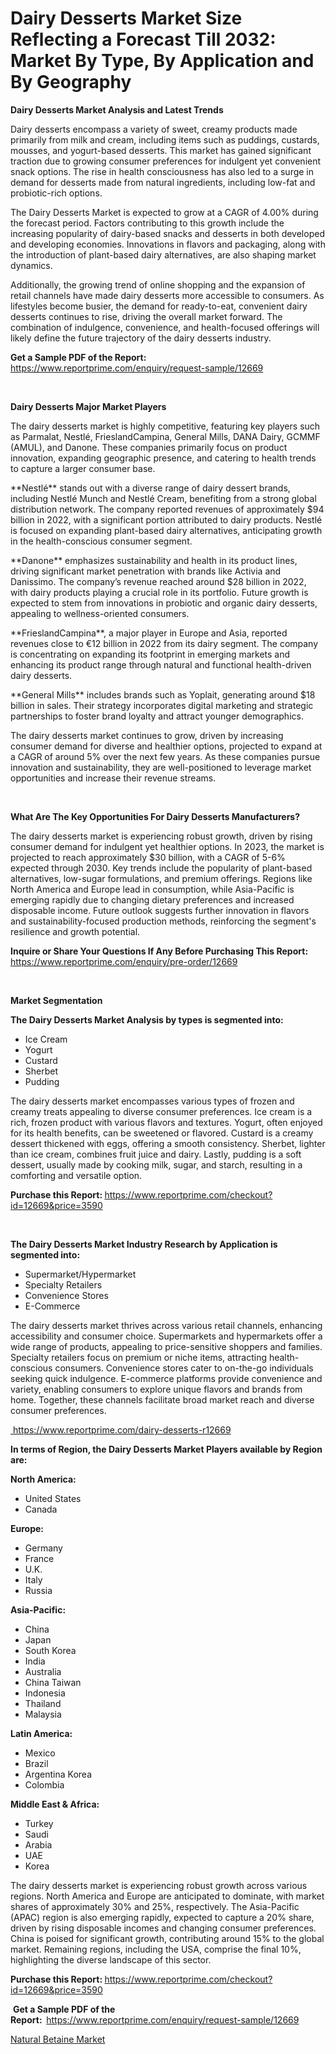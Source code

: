 <p><h1>Dairy Desserts Market Size Reflecting a Forecast Till 2032: Market By Type, By Application and By Geography</h1></p><p><strong>Dairy Desserts Market Analysis and Latest Trends</strong></p>
<p><p>Dairy desserts encompass a variety of sweet, creamy products made primarily from milk and cream, including items such as puddings, custards, mousses, and yogurt-based desserts. This market has gained significant traction due to growing consumer preferences for indulgent yet convenient snack options. The rise in health consciousness has also led to a surge in demand for desserts made from natural ingredients, including low-fat and probiotic-rich options.</p><p>The Dairy Desserts Market is expected to grow at a CAGR of 4.00% during the forecast period. Factors contributing to this growth include the increasing popularity of dairy-based snacks and desserts in both developed and developing economies. Innovations in flavors and packaging, along with the introduction of plant-based dairy alternatives, are also shaping market dynamics. </p><p>Additionally, the growing trend of online shopping and the expansion of retail channels have made dairy desserts more accessible to consumers. As lifestyles become busier, the demand for ready-to-eat, convenient dairy desserts continues to rise, driving the overall market forward. The combination of indulgence, convenience, and health-focused offerings will likely define the future trajectory of the dairy desserts industry.</p></p>
<p><strong>Get a Sample PDF of the Report:&nbsp;</strong> <a href="https://www.reportprime.com/enquiry/request-sample/12669?utm_campaign=2465&utm_medium=2&utm_source=Github&utm_content=ia&utm_term=19032025&utm_id=dairy-desserts">https://www.reportprime.com/enquiry/request-sample/12669</a></p>
<p>&nbsp;</p>
<p><strong>Dairy Desserts Major Market Players</strong></p>
<p><p>The dairy desserts market is highly competitive, featuring key players such as Parmalat, Nestlé, FrieslandCampina, General Mills, DANA Dairy, GCMMF (AMUL), and Danone. These companies primarily focus on product innovation, expanding geographic presence, and catering to health trends to capture a larger consumer base.</p><p>**Nestlé** stands out with a diverse range of dairy dessert brands, including Nestlé Munch and Nestlé Cream, benefiting from a strong global distribution network. The company reported revenues of approximately $94 billion in 2022, with a significant portion attributed to dairy products. Nestlé is focused on expanding plant-based dairy alternatives, anticipating growth in the health-conscious consumer segment.</p><p>**Danone** emphasizes sustainability and health in its product lines, driving significant market penetration with brands like Activia and Danissimo. The company’s revenue reached around $28 billion in 2022, with dairy products playing a crucial role in its portfolio. Future growth is expected to stem from innovations in probiotic and organic dairy desserts, appealing to wellness-oriented consumers.</p><p>**FrieslandCampina**, a major player in Europe and Asia, reported revenues close to €12 billion in 2022 from its dairy segment. The company is concentrating on expanding its footprint in emerging markets and enhancing its product range through natural and functional health-driven dairy desserts.</p><p>**General Mills** includes brands such as Yoplait, generating around $18 billion in sales. Their strategy incorporates digital marketing and strategic partnerships to foster brand loyalty and attract younger demographics.</p><p>The dairy desserts market continues to grow, driven by increasing consumer demand for diverse and healthier options, projected to expand at a CAGR of around 5% over the next few years. As these companies pursue innovation and sustainability, they are well-positioned to leverage market opportunities and increase their revenue streams.</p></p>
<p>&nbsp;</p>
<p><strong>What Are The Key Opportunities For Dairy Desserts Manufacturers?</strong></p>
<p><p>The dairy desserts market is experiencing robust growth, driven by rising consumer demand for indulgent yet healthier options. In 2023, the market is projected to reach approximately $30 billion, with a CAGR of 5-6% expected through 2030. Key trends include the popularity of plant-based alternatives, low-sugar formulations, and premium offerings. Regions like North America and Europe lead in consumption, while Asia-Pacific is emerging rapidly due to changing dietary preferences and increased disposable income. Future outlook suggests further innovation in flavors and sustainability-focused production methods, reinforcing the segment's resilience and growth potential.</p></p>
<p><strong>Inquire or Share Your Questions If Any Before Purchasing This Report:</strong> <a href="https://www.reportprime.com/enquiry/pre-order/12669?utm_campaign=2465&utm_medium=2&utm_source=Github&utm_content=ia&utm_term=19032025&utm_id=dairy-desserts">https://www.reportprime.com/enquiry/pre-order/12669</a></p>
<p>&nbsp;</p>
<p><strong>Market Segmentation</strong></p>
<p><strong>The Dairy Desserts Market Analysis by types is segmented into:</strong></p>
<p><ul><li>Ice Cream</li><li>Yogurt</li><li>Custard</li><li>Sherbet</li><li>Pudding</li></ul></p>
<p><p>The dairy desserts market encompasses various types of frozen and creamy treats appealing to diverse consumer preferences. Ice cream is a rich, frozen product with various flavors and textures. Yogurt, often enjoyed for its health benefits, can be sweetened or flavored. Custard is a creamy dessert thickened with eggs, offering a smooth consistency. Sherbet, lighter than ice cream, combines fruit juice and dairy. Lastly, pudding is a soft dessert, usually made by cooking milk, sugar, and starch, resulting in a comforting and versatile option.</p></p>
<p><strong>Purchase this Report:&nbsp;</strong><a href="https://www.reportprime.com/checkout?id=12669&price=3590&utm_campaign=2465&utm_medium=2&utm_source=Github&utm_content=ia&utm_term=19032025&utm_id=dairy-desserts">https://www.reportprime.com/checkout?id=12669&price=3590</a></p>
<p>&nbsp;</p>
<p><strong>The Dairy Desserts Market Industry Research by Application is segmented into:</strong></p>
<p><ul><li>Supermarket/Hypermarket</li><li>Specialty Retailers</li><li>Convenience Stores</li><li>E-Commerce</li></ul></p>
<p><p>The dairy desserts market thrives across various retail channels, enhancing accessibility and consumer choice. Supermarkets and hypermarkets offer a wide range of products, appealing to price-sensitive shoppers and families. Specialty retailers focus on premium or niche items, attracting health-conscious consumers. Convenience stores cater to on-the-go individuals seeking quick indulgence. E-commerce platforms provide convenience and variety, enabling consumers to explore unique flavors and brands from home. Together, these channels facilitate broad market reach and diverse consumer preferences.</p></p>
<p><a href="https://www.reportprime.com/dairy-desserts-r12669?utm_campaign=2465&utm_medium=2&utm_source=Github&utm_content=ia&utm_term=19032025&utm_id=dairy-desserts">&nbsp;https://www.reportprime.com/dairy-desserts-r12669</a></p>
<p><strong>In terms of Region, the Dairy Desserts Market Players available by Region are:</strong></p>
<p>
    <p> <strong> North America: </strong>
        <ul>
            <li>United States</li>
            <li>Canada</li>
        </ul>
        </p> 
    <p> <strong> Europe: </strong>
        <ul>
            <li>Germany</li>
            <li>France</li>
            <li>U.K.</li>
            <li>Italy</li>
            <li>Russia</li>
        </ul>
        </p> 
    <p> <strong> Asia-Pacific: </strong>
        <ul>
            <li>China</li>
            <li>Japan</li>
            <li>South Korea</li>
            <li>India</li>
            <li>Australia</li>
            <li>China Taiwan</li>
            <li>Indonesia</li>
            <li>Thailand</li>
            <li>Malaysia</li>
        </ul>
        </p> 
    <p> <strong> Latin America: </strong>
        <ul>
            <li>Mexico</li>
            <li>Brazil</li>
            <li>Argentina Korea</li>
            <li>Colombia</li>
        </ul>
        </p> 
    <p> <strong> Middle East & Africa: </strong>
        <ul>
            <li>Turkey</li>
            <li>Saudi</li>
            <li>Arabia</li>
            <li>UAE</li>
            <li>Korea</li>
        </ul>
    </p>
    </p>
<p><p>The dairy desserts market is experiencing robust growth across various regions. North America and Europe are anticipated to dominate, with market shares of approximately 30% and 25%, respectively. The Asia-Pacific (APAC) region is also emerging rapidly, expected to capture a 20% share, driven by rising disposable incomes and changing consumer preferences. China is poised for significant growth, contributing around 15% to the global market. Remaining regions, including the USA, comprise the final 10%, highlighting the diverse landscape of this sector.</p></p>
<p><strong>Purchase this Report: </strong><a href="https://www.reportprime.com/checkout?id=12669&price=3590&utm_campaign=2465&utm_medium=2&utm_source=Github&utm_content=ia&utm_term=19032025&utm_id=dairy-desserts">https://www.reportprime.com/checkout?id=12669&price=3590</a></p>
<p>&nbsp;<strong>Get a Sample PDF of the Report:&nbsp;&nbsp;</strong><a href="https://www.reportprime.com/enquiry/request-sample/12669?utm_campaign=2465&utm_medium=2&utm_source=Github&utm_content=ia&utm_term=19032025&utm_id=dairy-desserts">https://www.reportprime.com/enquiry/request-sample/12669</a></p>
<p><strong></strong></p>
<p><p><a href="https://github.com/FahadAhmed223/Market-Research-Report-List-1/blob/main/natural-betaine-market.md?utm_campaign=2465&utm_medium=2&utm_source=Github&utm_content=ia&utm_term=19032025&utm_id=dairy-desserts">Natural Betaine Market</a></p></p>